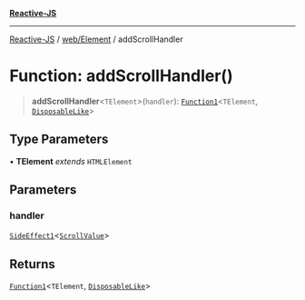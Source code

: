 [**Reactive-JS**](../../../README.md)

***

[Reactive-JS](../../../README.md) / [web/Element](../README.md) / addScrollHandler

# Function: addScrollHandler()

> **addScrollHandler**\<`TElement`\>(`handler`): [`Function1`](../../../functions/type-aliases/Function1.md)\<`TElement`, [`DisposableLike`](../../../utils/interfaces/DisposableLike.md)\>

## Type Parameters

• **TElement** *extends* `HTMLElement`

## Parameters

### handler

[`SideEffect1`](../../../functions/type-aliases/SideEffect1.md)\<[`ScrollValue`](../../interfaces/ScrollValue.md)\>

## Returns

[`Function1`](../../../functions/type-aliases/Function1.md)\<`TElement`, [`DisposableLike`](../../../utils/interfaces/DisposableLike.md)\>

